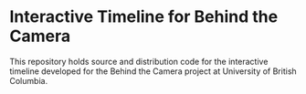 # Interactive Timeline for Behind the Camera

This repository holds source and distribution code for the interactive timeline developed for the Behind the Camera project at University of British Columbia.